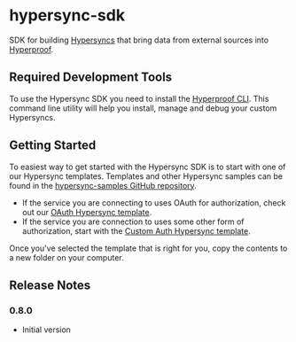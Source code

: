 # hypersync-sdk
SDK for building [Hypersyncs](https://docs.hyperproof.io/hypersyncs/) that bring data from external sources into [Hyperproof](https://hyperproof.io).

## Required Development Tools
To use the Hypersync SDK you need to install the [Hyperproof CLI](#).  This command line utility will help you install, manage and debug your custom Hypersyncs.

## Getting Started
To easiest way to get started with the Hypersync SDK is to start with one of our Hypersync templates.  Templates and other Hypersync samples can be found in the [hypersync-samples GitHub repository](#).

- If the service you are connecting to uses OAuth for authorization, check out our [OAuth Hypersync template](#).
- If the service you are connection to uses some other form of authorization, start with the [Custom Auth Hypersync template](#).

Once you've selected the template that is right for you, copy the contents to a new folder on your computer.

## Release Notes

### 0.8.0
- Initial version

